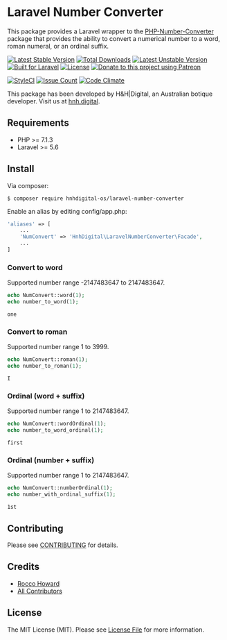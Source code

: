 # Laravel Number Converter

This package provides a Laravel wrapper to the [PHP-Number-Converter](https://github.com/hnhdigital-os/php-number-converter) package that provides the ability to convert a numerical number to a word, roman numeral, or an ordinal suffix.

[![Latest Stable Version](https://poser.pugx.org/hnhdigital-os/laravel-number-converter/v/stable.svg)](https://packagist.org/packages/hnhdigital-os/laravel-number-converter) [![Total Downloads](https://poser.pugx.org/hnhdigital-os/laravel-number-converter/downloads.svg)](https://packagist.org/packages/hnhdigital-os/laravel-number-converter) [![Latest Unstable Version](https://poser.pugx.org/hnhdigital-os/laravel-number-converter/v/unstable.svg)](https://packagist.org/packages/hnhdigital-os/laravel-number-converter) [![Built for Laravel](https://img.shields.io/badge/Built_for-Laravel-green.svg)](https://laravel.com/)  [![License](https://poser.pugx.org/hnhdigital-os/laravel-number-converter/license.svg)](https://packagist.org/packages/hnhdigital-os/laravel-number-converter) [![Donate to this project using Patreon](https://img.shields.io/badge/patreon-donate-yellow.svg)](https://patreon.com/RoccoHoward)

[![StyleCI](https://styleci.io/repos/74523556/shield?branch=master)](https://styleci.io/repos/74523556) [![Issue Count](https://codeclimate.com/github/hnhdigital-os/laravel-number-converter/badges/issue_count.svg)](https://codeclimate.com/github/hnhdigital-os/laravel-number-converter) [![Code Climate](https://codeclimate.com/github/hnhdigital-os/laravel-number-converter/badges/gpa.svg)](https://codeclimate.com/github/hnhdigital-os/laravel-number-converter)

This package has been developed by H&H|Digital, an Australian botique developer. Visit us at [hnh.digital](http://hnh.digital).

## Requirements

* PHP >= 7.1.3
* Laravel >= 5.6

## Install

Via composer:

`$ composer require hnhdigital-os/laravel-number-converter`

Enable an alias by editing config/app.php:

```php
'aliases' => [
    ...
    'NumConvert' => 'HnhDigital\LaravelNumberConverter\Facade',
    ...
]
```

### Convert to word

Supported number range -2147483647 to 2147483647.

```php
echo NumConvert::word(1);
echo number_to_word(1);
```

```
one
```

### Convert to roman

Supported number range 1 to 3999.

```php
echo NumConvert::roman(1);
echo number_to_roman(1);
```

```
I
```

### Ordinal (word + suffix)

Supported number range 1 to 2147483647.

```php
echo NumConvert::wordOrdinal(1);
echo number_to_word_ordinal(1);
```

```
first
```

### Ordinal (number + suffix)

Supported number range 1 to 2147483647.

```php
echo NumConvert::numberOrdinal(1);
echo number_with_ordinal_suffix(1);
```

```
1st
```

## Contributing

Please see [CONTRIBUTING](https://github.com/hnhdigital-os/laravel-number-converter/blob/master/CONTRIBUTING.md) for details.

## Credits

* [Rocco Howard](https://github.com/therocis)
* [All Contributors](https://github.com/hnhdigital-os/laravel-number-converter/contributors)

## License

The MIT License (MIT). Please see [License File](https://github.com/hnhdigital-os/laravel-number-converter/blob/master/LICENSE) for more information.
